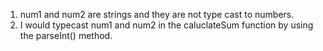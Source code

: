 1. num1 and num2 are strings and they are not type cast to numbers.
2. I would typecast num1 and num2 in the caluclateSum function by using the parseInt() method.